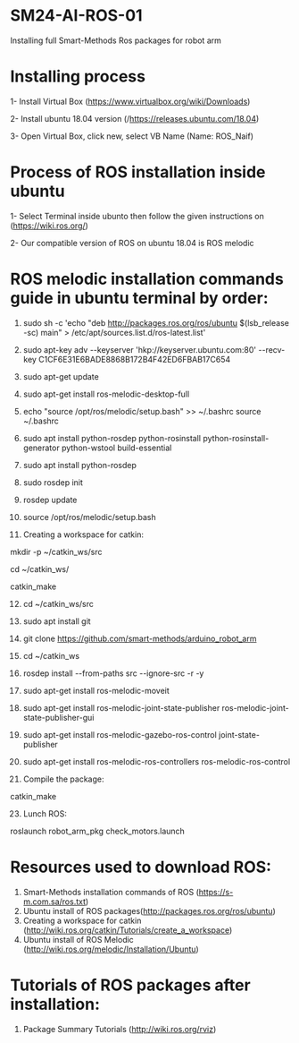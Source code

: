 # SM24-AI-ROS-01

Installing full Smart-Methods Ros packages for robot arm

# Installing process

1- Install Virtual Box (https://www.virtualbox.org/wiki/Downloads)

2- Install ubuntu 18.04 version (/https://releases.ubuntu.com/18.04)

3- Open Virtual Box, click new, select VB Name (Name: ROS_Naif)
# Process of ROS installation inside ubuntu

1- Select Terminal inside ubunto then follow the given instructions on (https://wiki.ros.org/)

2- Our compatible version of ROS on ubuntu 18.04 is ROS melodic

# ROS melodic installation commands guide in ubuntu terminal by order:

1) sudo sh -c 'echo "deb http://packages.ros.org/ros/ubuntu $(lsb_release -sc) main" > /etc/apt/sources.list.d/ros-latest.list'

2) sudo apt-key adv --keyserver 'hkp://keyserver.ubuntu.com:80' --recv-key C1CF6E31E6BADE8868B172B4F42ED6FBAB17C654

3) sudo apt-get update

4) sudo apt-get install ros-melodic-desktop-full

5) echo "source /opt/ros/melodic/setup.bash" >> ~/.bashrc
source ~/.bashrc

6) sudo apt install python-rosdep python-rosinstall python-rosinstall-generator python-wstool build-essential

7) sudo apt install python-rosdep

8) sudo rosdep init

9) rosdep update

10) source /opt/ros/melodic/setup.bash

11) Creating a workspace for catkin:

mkdir -p ~/catkin_ws/src

cd ~/catkin_ws/

catkin_make

12) cd ~/catkin_ws/src

13) sudo apt install git

14) git clone https://github.com/smart-methods/arduino_robot_arm 

15) cd ~/catkin_ws

16) rosdep install --from-paths src --ignore-src -r -y

17) sudo apt-get install ros-melodic-moveit

18) sudo apt-get install ros-melodic-joint-state-publisher ros-melodic-joint-state-publisher-gui

19) sudo apt-get install ros-melodic-gazebo-ros-control joint-state-publisher

20) sudo apt-get install ros-melodic-ros-controllers ros-melodic-ros-control

21) Compile the package:

 catkin_make

23) Lunch ROS:

roslaunch robot_arm_pkg check_motors.launch
# Resources used to download ROS:

1) Smart-Methods installation commands of ROS (https://s-m.com.sa/ros.txt)
2) Ubuntu install of ROS packages(http://packages.ros.org/ros/ubuntu)
3) Creating a workspace for catkin (http://wiki.ros.org/catkin/Tutorials/create_a_workspace)
4) Ubuntu install of ROS Melodic (http://wiki.ros.org/melodic/Installation/Ubuntu)

# Tutorials of ROS packages after installation:

1) Package Summary Tutorials (http://wiki.ros.org/rviz)
